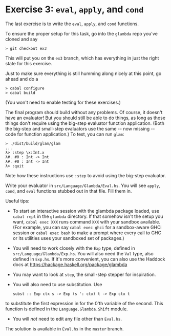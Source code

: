 Exercise 3: `eval`, `apply`, and `cond`
=======================================

The last exercise is to write the `eval`, `apply`, and `cond` functions.

To ensure the proper setup for this task, go into the `glambda` repo you've
cloned and say

    > git checkout ex3

This will put you on the `ex3` branch, which has everything in just the right
state for this exercise.

Just to make sure everything is still humming along nicely at this point,
go ahead and do a

    > cabal configure
    > cabal build

(You won't need to enable testing for these exercises.)

The final program should build without any problems. Of course, it doesn't
have an evaluator! But you should still be able to do things, as long as
those things don't require using the big-step evaluator function application.
(Both the big-step and small-step evaluators use the same -- now missing --
code for function application.) To test, you can run `glam`:

    > ./dist/build/glam/glam
    ...
    λ> :step \x:Int.x
    λ#. #0 : Int -> Int
    λ#. #0 : Int -> Int
    λ> :quit

Note how these instructions use `:step` to avoid using the big-step evaluator.

Write your evaluator in `src/Language/Glambda/Eval.hs`. You will see `apply`,
`cond`, and `eval` functions stubbed out in that file. Fill them in.

Useful tips:
  * To start an interactive session with the glambda package loaded, use
    `cabal repl` in the `glambda` directory. If that somehow isn't the
    setup you want, `cabal exec XXX` runs command `XXX` with your sandbox
    available. (For example, you can say `cabal exec ghci` for a sandbox-aware
    GHCi session or `cabal exec bash` to make a prompt where every call to
    GHC or its utilities uses your sandboxed set of packages.)

  * You will need to work closely with the `Exp` type, defined in
    `src/Language/Glambda/Exp.hs`. You will also need the `Val` type,
    also defined in `Exp.hs`. If it's more convenient, you can also
    use the Haddock docs at https://hackage.haskell.org/package/glambda

  * You may want to look at `step`, the small-step stepper for inspiration.

  * You will also need to use substitution. Use

        subst :: Exp ctx s -> Exp (s ': ctx) t -> Exp ctx t

  to substitute the first expression in for the 0'th variable of the second.
  This function is defined in the `Language.Glambda.Shift` module.

  * You will *not* need to edit any file other than `Eval.hs`.

The solution is available in `Eval.hs` in the `master` branch.
